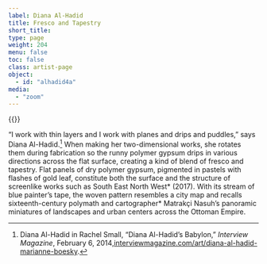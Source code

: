 ```yaml
---
label: Diana Al-Hadid
title: Fresco and Tapestry
short_title:
type: page
weight: 204
menu: false
toc: false
class: artist-page
object:
  - id: "alhadid4a"
media:
  - "zoom"
---
```

{{<q-figure id="alhadid4a" >}}

“I work with thin layers and I work with planes and drips and puddles,” says Diana Al-Hadid.[^1] When making her two-dimensional works, she rotates them during fabrication so the runny polymer gypsum drips in various directions across the flat surface, creating a kind of blend of fresco and tapestry. Flat panels of dry polymer gypsum, pigmented in pastels with flashes of gold leaf, constitute both the surface and the structure of screenlike works such as South East North West* (2017). With its stream of blue painter’s tape, the woven pattern resembles a city map and recalls sixteenth-century polymath and cartographer* Matrakçi Nasuh’s panoramic miniatures of landscapes and urban centers across the Ottoman Empire.

[^1]: Diana Al-Hadid in Rachel Small, “Diana Al-Hadid’s Babylon,” *Interview Magazine*, February 6, 2014,[interviewmagazine.com/art/diana-al-hadid-marianne-boesky](https://www.interviewmagazine.com/art/diana-al-hadid-marianne-boesky).
